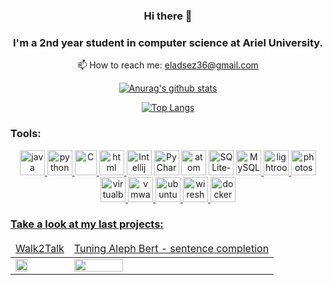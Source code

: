 <div align="center">

### Hi there 👋
### I'm a 2nd year student in computer science at Ariel University.
📫 How to reach me: eladsez36@gmail.com

>[](https://komarev.com/ghpvc/?username=eladsez&color=grey)

[![Anurag's github stats](https://github-readme-stats.vercel.app/api?username=eladsez&show_icons=true&theme=vue-dark&line_height=20)](https://github.com/anuraghazra/github-readme-stats)

[![Top Langs](https://github-readme-stats.vercel.app/api/top-langs/?username=eladsez&layout=compact&theme=vue-dark)](https://github.com/nerya0001/github-readme-stats)
  
</div>

<div align="center">

<h3 align="left">Tools:</h3>
<p align="center">
<a href="https://www.java.com" target="Java"> <img src="https://github.com/tomchen/stack-icons/blob/master/logos/java.svg" alt="java" width="40" height="40"/>  </a>
<a href="https://www.python.org" target="Python"> <img src="https://github.com/tomchen/stack-icons/blob/master/logos/python.svg" alt="python" width="40" height="40"/>  </a>
<a href="https://en.wikipedia.org/wiki/C_(programming_language)" target="C"> <img src="https://upload.wikimedia.org/wikipedia/commons/thumb/1/18/C_Programming_Language.svg/1853px-C_Programming_Language.svg.png" alt="C" width="35" height="40"/>  </a>
<a href="https://en.wikipedia.org/wiki/HTML5" target="html"> <img src="https://github.com/get-icon/geticon/blob/master/icons/html-5.svg" alt="html" width="40" height="40"/>  </a>
<a href="https://www.jetbrains.com/idea/" title="Intellij IDEA"> <img src="https://github.com/tomchen/stack-icons/blob/master/logos/intellij-idea.svg" alt="Intellij IDEA" width="40" height="40"/></a>  
<a href="https://www.jetbrains.com/pycharm/" target="PyCharm"> <img src="https://github.com/tomchen/stack-icons/blob/master/logos/pycharm.svg" alt="PyCharm" width="40" height="40"/></a>
<a href="https://atom.io/" target="atom"> <img src="https://user-images.githubusercontent.com/66886354/147272833-2de6deae-aa5c-4072-8994-6274f3d92392.png" alt="atom" width="40" height="40"/></a>
<a href="https://www.sqlite.org/index.html" target="SQLite-plain"> <img src="https://camo.githubusercontent.com/644b7c04356f7e17ee98274b9a7d59af01e06bc988e4c311c8259df425d13c18/68747470733a2f2f75706c6f61642e77696b696d656469612e6f72672f77696b6970656469612f636f6d6d6f6e732f392f39372f53716c6974652d7371756172652d69636f6e2e737667" alt="SQLite-plain" width="40" height="40"/></a>
 <a href="https://he.wikipedia.org/wiki/MySQL" target="MySQL"> <img src="https://github.com/tomchen/stack-icons/blob/master/logos/mysql.svg" alt="MySQL" width="40" height="40"/>  </a>
<a href="https://www.adobe.com/il_en/products/photoshop-lightroom" target="lightroom"> <img src="https://github.com/get-icon/geticon/blob/master/icons/adobe-lightroom.svg" alt="lightroom" width="40" height="40"/>  
<a href="https://www.adobe.com/products/photoshop" target="photoshop"> <img src="https://github.com/get-icon/geticon/blob/master/icons/adobe-photoshop.svg" alt="photoshop" width="40" height="40"/> 
<a href="https://www.virtualbox.org/" target="virtualbox"> <img src="https://user-images.githubusercontent.com/66886354/147595612-5b5a216d-c51c-41bc-a211-efdd88198229.png" alt="virtualbox" width="40" height="40"/> 
<a href="https://www.vmware.com/products/workstation-player.html" target="vmware"> <img src="https://user-images.githubusercontent.com/66886354/146209443-fcd57e28-771d-4325-8cdc-7c95c2efb6fe.png" alt="vmware" width="40" height="40"/> 
<a href="https://ubuntu.com/" target="ubuntu"> <img src="https://user-images.githubusercontent.com/66886354/146211305-39e0ed43-b4d0-4155-b3fb-17eff634a6e8.png" alt="ubuntu" width="40" height="40"/> 
<a href="https://www.wireshark.org/" target="wireshark"> <img src="https://user-images.githubusercontent.com/66886354/147272381-c39e5aa2-3fd9-4a4d-ab9d-4c4c224b29ab.png" alt="wireshark" width="40" height="40"/> 
<a href="https://www.docker.com/" target="docker"> <img src="https://user-images.githubusercontent.com/66886354/147595427-103affab-641e-46ee-9986-ca534677e87d.png" alt="docker" width="40" height="40"/> 
</div>
  
  
<div display='inline-block'>
  <h3>Take a look at my last projects:</h3>
  <table>
    <thead align='center'>
      <tr>
        <td>Walk2Talk</td>
        <td>Tuning Aleph Bert - sentence completion</td>
      </tr>
    </thead>
    <tbody>
      <tr>
        <td>
           <a href="https://github.com/eladsez/Walk2Talk.git"><img src="https://imgur.com/a/gQb56mn" style="width: 50%; height: 50%"></img></a>
        </td>
        <td>
          <a href="https://github.com/eladsez/Walk2Talk.git"><img src="https://imgur.com/a/gQb56mn" style="width: 50%; height: 50%"></img></a>
        </td>
      </tr>
    </tbody>
  </table>
</div>
